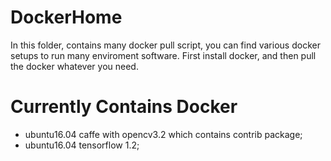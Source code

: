 # DockerHome

In this folder, contains many docker pull script, you can find various docker setups to run many enviroment software. First install docker, and then pull the docker whatever you need.

# Currently Contains Docker

* ubuntu16.04 caffe with opencv3.2 which contains contrib package;
* ubuntu16.04 tensorflow 1.2;